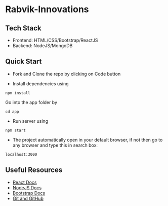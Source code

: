 # Rabvik-Innovations

## Tech Stack
- Frontend: HTML/CSS/Bootstrap/ReactJS
- Backend: NodeJS/MongoDB

## Quick Start

- Fork and Clone the repo by clicking on Code button

- Install dependencies using
```
npm install
```
Go into the app folder by 
```
cd app
```
- Run server using
```
npm start
```
- The project automatically open in your default browser, if not then go to any browser and type this in search box:
```
localhost:3000
```

## Useful Resources

- [React Docs](https://reactjs.org/docs/getting-started.html)
- [NodeJS Docs](https://nodejs.org/docs/latest-v12.x/api/)
- [Bootstrap Docs](https://getbootstrap.com/docs/4.5/getting-started/introduction/)
- [Git and GitHub](https://www.digitalocean.com/community/tutorials/how-to-use-git-a-reference-guide)

